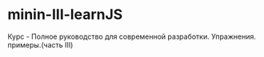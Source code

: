 # minin-III-learnJS
Курс - Полное руководство для современной разработки. Упражнения. примеры.(часть III)
